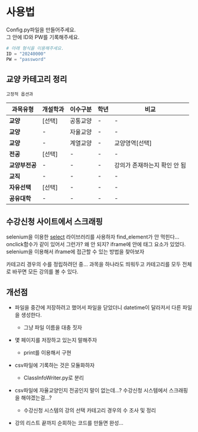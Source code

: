 
# 사용법
Config.py파일을 만들어주세요.   
그 안에 ID와 PW를 기록해주세요.
```python
# 아래 형식을 이용해주세요.
ID = "20240000"
PW = "password"
```
## 교양 카테고리 정리
```
고정적 옵션과 
```
|과목유형|개설학과|이수구분|학년|비교|
|---|---|---|---|---|
|**교양**|[선택]|공통교양|-|-|
|**교양**|-|자율교양|-|-|
|**교양**|-|계열교양|-|교양영역[선택]|
|**전공**|[선택]|-|-|-|
|**교양부전공**|-|-|-|강의가 존재하는지 확인 안 됨|
|**교직**|-|-|-|-|
|**자유선택**|[선택]|-|-|-|
|**공유대학**|-|-|-|-|

## 수강신청 사이트에서 스크래핑
selenium을 이용한 <a href="https://www.selenium.dev/documentation/webdriver/support_features/select_lists/#select-option">select</a> 라이브러리를 사용하자
find_element가 안 먹힌다... onclick함수가 같이 있어서 그런가? 왜 안 되지?
iframe에 안에 태그 요소가 있었다. selenium을 이용해서 iframe에 접근할 수 있는 방법을 찾아보자   
   
카테고리 경우의 수를 정립하려던 중... 과목을 하나라도 띄워두고 카테고리를 모두 전체로 바꾸면 모든 강의를 볼 수 있다.

## 개선점<br>
- 파일을 중간에 저장하려고 했어서 파일을 닫았더니 datetime이 달라저서 다른 파일을 생성한다.
   - 그냥 파일 이름을 대충 짓자

- 몇 페이지를 저장하고 있는지 말해주자
   - print를 이용해서 구현

- csv파일에 기록하는 것은 모듈화하자
   - ClassInfoWriter.py로 분리

- csv파일에 자율교양인지 전공인지 말이 없는데...? 수강신청 시스템에서 스크래핑을 해야겠는걸...?
   - 수강신청 시스템의 강의 선택 카테고리 경우의 수 조사 및 정리

- 강의 리스트 끝까지 순회하는 코드를 만들면 완성...